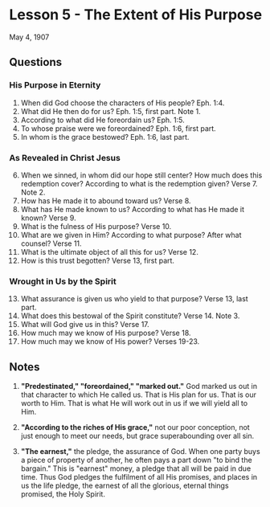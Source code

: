 # Lesson 5 - The Extent of His Purpose
May 4, 1907

## Questions

### His Purpose in Eternity

1. When did God choose the characters of His people? Eph. 1:4.
2. What did He then do for us? Eph. 1:5, first part. Note 1.
3. According to what did He foreordain us? Eph. 1:5.
4. To whose praise were we foreordained? Eph. 1:6, first part.
5. In whom is the grace bestowed? Eph. 1:6, last part.

### As Revealed in Christ Jesus

6. When we sinned, in whom did our hope still center? How much does this redemption cover? According to what is the redemption given? Verse 7. Note 2.
7. How has He made it to abound toward us? Verse 8.
8. What has He made known to us? According to what has He made it known? Verse 9.
9. What is the fulness of His purpose? Verse 10.
10. What are we given in Him? According to what purpose? After what counsel? Verse 11.
11. What is the ultimate object of all this for us? Verse 12.
12. How is this trust begotten? Verse 13, first part.

### Wrought in Us by the Spirit

13. What assurance is given us who yield to that purpose? Verse 13, last part.
14. What does this bestowal of the Spirit constitute? Verse 14. Note 3.
15. What will God give us in this? Verse 17.
16. How much may we know of His purpose? Verse 18.
17. How much may we know of His power? Verses 19-23.

## Notes

1. **"Predestinated," "foreordained," "marked out."** God marked us out in that character to which He called us. That is His plan for us. That is our worth to Him. That is what He will work out in us if we will yield all to Him.

2. **"According to the riches of His grace,"** not our poor conception, not just enough to meet our needs, but grace superabounding over all sin.

3. **"The earnest,"** the pledge, the assurance of God. When one party buys a piece of property of another, he often pays a part down "to bind the bargain." This is "earnest" money, a pledge that all will be paid in due time. Thus God pledges the fulfilment of all His promises, and places in us the life pledge, the earnest of all the glorious, eternal things promised, the Holy Spirit.